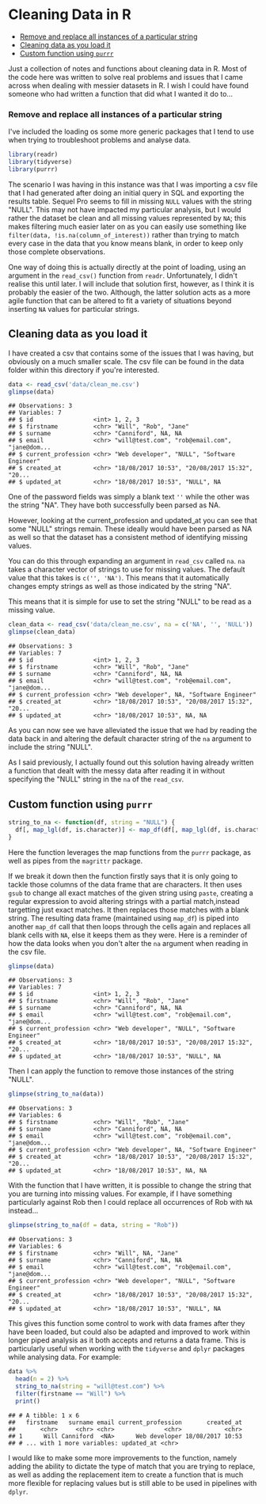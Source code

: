 Cleaning Data in R
================

-   [Remove and replace all instances of a particular string](#remove-and-replace-all-instances-of-a-particular-string)
-   [Cleaning data as you load it](#cleaning-data-as-you-load-it)
-   [Custom function using `purrr`](#custom-function-using-purrr)

Just a collection of notes and functions about cleaning data in R. Most of the code here was written to solve real problems and issues that I came across when dealing with messier datasets in R. I wish I could have found someone who had written a function that did what I wanted it do to...

### Remove and replace all instances of a particular string

I've included the loading os some more generic packages that I tend to use when trying to troubleshoot problems and analyse data.

``` r
library(readr)
library(tidyverse)
library(purrr)
```

The scenario I was having in this instance was that I was importing a csv file that I had generated after doing an initial query in SQL and exporting the results table. Sequel Pro seems to fill in missing `NULL` values with the string "NULL".
This may not have impacted my particular analysis, but I would rather the dataset be clean and all missing values represented by `NA`; this makes filtering much easier later on as you can easily use something like `filter(data, !is.na(column_of_interest))` rather than trying to match every case in the data that you know means blank, in order to keep only those complete observations.

One way of doing this is actually directly at the point of loading, using an argument in the `read_csv()` function from `readr`. Unfortunately, I didn't realise this until later. I will include that solution first, however, as I think it is probably the easier of the two. Although, the latter solution acts as a more agile function that can be altered to fit a variety of situations beyond inserting `NA` values for particular strings.

Cleaning data as you load it
----------------------------

I have created a csv that contains some of the issues that I was having, but obviously on a much smaller scale. The csv file can be found in the data folder within this directory if you're interested.

``` r
data <- read_csv('data/clean_me.csv')
glimpse(data)
```

    ## Observations: 3
    ## Variables: 7
    ## $ id                 <int> 1, 2, 3
    ## $ firstname          <chr> "Will", "Rob", "Jane"
    ## $ surname            <chr> "Canniford", NA, NA
    ## $ email              <chr> "will@test.com", "rob@email.com", "jane@dom...
    ## $ current_profession <chr> "Web developer", "NULL", "Software Engineer"
    ## $ created_at         <chr> "18/08/2017 10:53", "20/08/2017 15:32", "20...
    ## $ updated_at         <chr> "18/08/2017 10:53", "NULL", NA

One of the password fields was simply a blank text `''` while the other was the string "NA". They have both successfully been parsed as NA.

However, looking at the current\_profession and updated\_at you can see that some "NULL" strings remain. These ideally would have been parsed as NA as well so that the dataset has a consistent method of identifying missing values.

You can do this through expanding an argument in `read_csv` called `na`. `na` takes a character vector of strings to use for missing values. The default value that this takes is `c('', 'NA')`. This means that it automatically changes empty strings as well as those indicated by the string "NA".

This means that it is simple for use to set the string "NULL" to be read as a missing value.

``` r
clean_data <- read_csv('data/clean_me.csv', na = c('NA', '', 'NULL'))
glimpse(clean_data)
```

    ## Observations: 3
    ## Variables: 7
    ## $ id                 <int> 1, 2, 3
    ## $ firstname          <chr> "Will", "Rob", "Jane"
    ## $ surname            <chr> "Canniford", NA, NA
    ## $ email              <chr> "will@test.com", "rob@email.com", "jane@dom...
    ## $ current_profession <chr> "Web developer", NA, "Software Engineer"
    ## $ created_at         <chr> "18/08/2017 10:53", "20/08/2017 15:32", "20...
    ## $ updated_at         <chr> "18/08/2017 10:53", NA, NA

As you can now see we have alleviated the issue that we had by reading the data back in and altering the default character string of the `na` argument to include the string "NULL".

As I said previously, I actually found out this solution having already written a function that dealt with the messy data after reading it in without specifying the "NULL" string in the `na` of the `read_csv`.

Custom function using `purrr`
-----------------------------

``` r
string_to_na <- function(df, string = "NULL") {
  df[, map_lgl(df, is.character)] <- map_df(df[, map_lgl(df, is.character)], ~ gsub(paste('^', string, '$', sep = ''), '', .)) %>% map_df(~ ifelse(. == '', NA, .))
}
```

Here the function leverages the map functions from the `purrr` package, as well as pipes from the `magrittr` package.

If we break it down then the function firstly says that it is only going to tackle those columns of the data frame that are characters.
It then uses `gsub` to change all exact matches of the given string using `paste`, creating a regular expression to avoid altering strings with a partial match,instead targetting just exact matches. It then replaces those matches with a blank string.
The resulting data frame (maintained using `map_df`) is piped into another `map_df` call that then loops through the cells again and replaces all blank cells with `NA`, else it keeps them as they were. Here is a reminder of how the data looks when you don't alter the `na` argument when reading in the csv file.

``` r
glimpse(data)
```

    ## Observations: 3
    ## Variables: 7
    ## $ id                 <int> 1, 2, 3
    ## $ firstname          <chr> "Will", "Rob", "Jane"
    ## $ surname            <chr> "Canniford", NA, NA
    ## $ email              <chr> "will@test.com", "rob@email.com", "jane@dom...
    ## $ current_profession <chr> "Web developer", "NULL", "Software Engineer"
    ## $ created_at         <chr> "18/08/2017 10:53", "20/08/2017 15:32", "20...
    ## $ updated_at         <chr> "18/08/2017 10:53", "NULL", NA

Then I can apply the function to remove those instances of the string "NULL".

``` r
glimpse(string_to_na(data))
```

    ## Observations: 3
    ## Variables: 6
    ## $ firstname          <chr> "Will", "Rob", "Jane"
    ## $ surname            <chr> "Canniford", NA, NA
    ## $ email              <chr> "will@test.com", "rob@email.com", "jane@dom...
    ## $ current_profession <chr> "Web developer", NA, "Software Engineer"
    ## $ created_at         <chr> "18/08/2017 10:53", "20/08/2017 15:32", "20...
    ## $ updated_at         <chr> "18/08/2017 10:53", NA, NA

With the function that I have written, it is possible to change the string that you are turning into missing values. For example, if I have something particularly against Rob then I could replace all occurrences of Rob with `NA` instead...

``` r
glimpse(string_to_na(df = data, string = "Rob"))
```

    ## Observations: 3
    ## Variables: 6
    ## $ firstname          <chr> "Will", NA, "Jane"
    ## $ surname            <chr> "Canniford", NA, NA
    ## $ email              <chr> "will@test.com", "rob@email.com", "jane@dom...
    ## $ current_profession <chr> "Web developer", "NULL", "Software Engineer"
    ## $ created_at         <chr> "18/08/2017 10:53", "20/08/2017 15:32", "20...
    ## $ updated_at         <chr> "18/08/2017 10:53", "NULL", NA

This gives this function some control to work with data frames after they have been loaded, but could also be adapted and improved to work within longer piped analysis as it both accepts and returns a data frame. This is particularly useful when working with the `tidyverse` and `dplyr` packages while analysing data. For example:

``` r
data %>% 
  head(n = 2) %>% 
  string_to_na(string = "will@test.com") %>% 
  filter(firstname == "Will") %>% 
  print()
```

    ## # A tibble: 1 x 6
    ##   firstname   surname email current_profession       created_at
    ##       <chr>     <chr> <chr>              <chr>            <chr>
    ## 1      Will Canniford  <NA>      Web developer 18/08/2017 10:53
    ## # ... with 1 more variables: updated_at <chr>

I would like to make some more improvements to the function, namely adding the ability to dictate the type of match that you are trying to replace, as well as adding the replacement item to create a function that is much more flexible for replacing values but is still able to be used in pipelines with `dplyr`.
